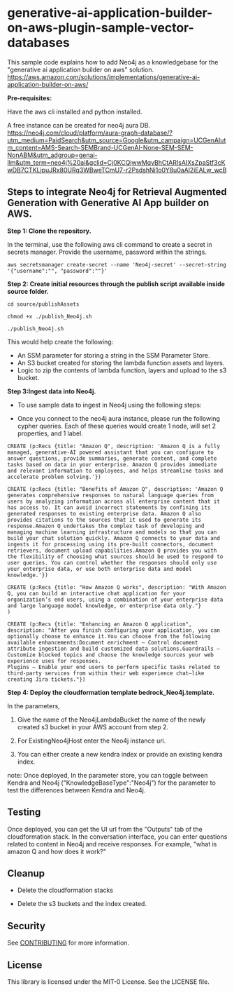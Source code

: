 # generative-ai-application-builder-on-aws-plugin-sample-vector-databases
This sample code explains how to add Neo4j as a knowledgebase for the "generative ai application builder on aws" solution.
https://aws.amazon.com/solutions/implementations/generative-ai-application-builder-on-aws/

**Pre-requisites:**

Have the aws cli installed and python installed.

A free instance can be created for neo4j aura DB. 
https://neo4j.com/cloud/platform/aura-graph-database/?utm_medium=PaidSearch&utm_source=Google&utm_campaign=UCGenAIutm_content=AMS-Search-SEMBrand-UCGenAI-None-SEM-SEM-NonABM&utm_adgroup=genai-llm&utm_term=neo4j%20ai&gclid=Cj0KCQjwwMqvBhCtARIsAIXsZpaStf3cKwDB7CTKLjpuJRx80URq3WBweTCmU7-r2PsdshNi1o0Y8u0aAl2iEALw_wcB


## Steps to integrate Neo4j for Retrieval Augmented Generation with Generative AI App builder on AWS.

**Step 1: Clone the repository.**

In the terminal, use the following aws cli command to create a secret in secrets manager. Provide the username, password within the strings.

```
aws secretsmanager create-secret --name 'Neo4j-secret' --secret-string '{"username":"", "password":""}'

```
**Step 2: Create initial resources through the publish script available inside source folder.**

```
cd source/publishAssets

chmod +x ./publish_Neo4j.sh

./publish_Neo4j.sh

```
This would help create the following:
-  An SSM parameter for storing a string in the SSM Parameter Store.
-  An S3 bucket created for storing the lambda function assets and layers.
-  Logic to zip the contents of lambda function, layers and upload to the s3 bucket. 


**Step 3:Ingest data into Neo4j.**

- To use sample data to ingest in Neo4j using the following steps:

- Once you connect to the neo4j aura instance, please run the following cypher queries. Each of these queries would create 1 node, will set 2 properties, and 1 label.

```
CREATE (p:Recs {title: "Amazon Q", description: 'Amazon Q is a fully managed, generative-AI powered assistant that you can configure to answer questions, provide summaries, generate content, and complete tasks based on data in your enterprise. Amazon Q provides immediate and relevant information to employees, and helps streamline tasks and accelerate problem solving.'})
```

```
CREATE (p:Recs {title: "Benefits of Amazon Q", description: 'Amazon Q generates comprehensive responses to natural language queries from users by analyzing information across all enterprise content that it has access to. It can avoid incorrect statements by confining its generated responses to existing enterprise data. Amazon Q also provides citations to the sources that it used to generate its response.Amazon Q undertakes the complex task of developing and managing machine learning infrastructure and models so that you can build your chat solution quickly. Amazon Q connects to your data and ingests it for processing using its pre-built connectors, document retrievers, document upload capabilities.Amazon Q provides you with the flexibility of choosing what sources should be used to respond to user queries. You can control whether the responses should only use your enterprise data, or use both enterprise data and model knowledge.'})

```

```
CREATE (p:Recs {title: "How Amazon Q works", description: "With Amazon Q, you can build an interactive chat application for your organization’s end users, using a combination of your enterprise data and large language model knowledge, or enterprise data only."}
)
```
```
CREATE (p:Recs {title: "Enhancing an Amazon Q application", description: "After you finish configuring your application, you can optionally choose to enhance it.You can choose from the following available enhancements:Document enrichment – Control document attribute ingestion and build customized data solutions.Guardrails – Customize blocked topics and choose the knowledge sources your web experience uses for responses.
Plugins – Enable your end users to perform specific tasks related to third-party services from within their web experience chat—like creating Jira tickets."})
```


**Step 4: Deploy the cloudformation template bedrock_Neo4j.template.**

In the parameters,

1. Give the name of the Neo4jLambdaBucket the name of the newly created s3 bucket in your AWS account from step 2.

2. For ExistingNeo4jHost enter the Neo4j instance uri. 
   
3. You can either create a new kendra index or provide an existing kendra index. 

note: Once deployed, In the parameter store, you can toggle between Kendra and Neo4j ("KnowledgeBaseType":"Neo4j") for the parameter to test the differences between Kendra and Neo4j. 

## Testing
Once deployed, you can get the UI url from the "Outputs" tab of the cloudformation stack. In the conversation interface, you can enter questions related to content in Neo4j and receive responses. For example, "what is amazon Q and how does it work?"

## Cleanup

- Delete the cloudformation stacks

- Delete the s3 buckets and the index created.


## Security

See [CONTRIBUTING](CONTRIBUTING.md#security-issue-notifications) for more information.

## License

This library is licensed under the MIT-0 License. See the LICENSE file.

